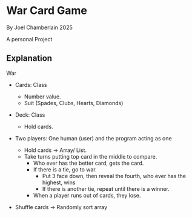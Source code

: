 # War Card Game 

By Joel Chamberlain 2025

A personal Project

## Explanation 
War

- Cards: Class
  - Number value.
  - Suit (Spades, Clubs, Hearts, Diamonds)
- Deck: Class
  - Hold cards.

- Two players: One human (user) and the program acting as one
  - Hold cards -> Array/ List.
  - Take turns putting top card in the middle to compare.
    - Who ever has the better card, gets the card.
    - If there is a tie, go to war.
      - Put 3 face down, then reveal the fourth, who ever has the highest, wins
      - If there is another tie, repeat until there is a winner.
    - When a player runs out of cards, they lose.
- Shuffle cards -> Randomly sort array
